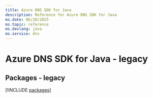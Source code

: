 ```yaml
---
title: Azure DNS SDK for Java
description: Reference for Azure DNS SDK for Java
ms.date: 06/20/2025
ms.topic: reference
ms.devlang: java
ms.service: dns
---
```

# Azure DNS SDK for Java - legacy
## Packages - legacy
[!INCLUDE [packages](dns-index.md)]